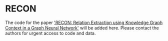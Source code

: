 # RECON
The code for the paper ['RECON: Relation Extraction using Knowledge Graph Context in a Graph Neural Network'](https://arxiv.org/abs/2009.08694) will be added here. Please contact the authors for urgent access to code and data.

